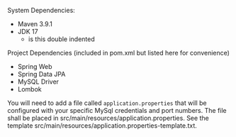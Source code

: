 System Dependencies:
- Maven 3.9.1
- JDK 17
    - is this double indented

Project Dependencies (included in pom.xml but listed here for convenience)
- Spring Web
- Spring Data JPA
- MySQL Driver
- Lombok

You will need to add a file called ```application.properties``` that will be configured with your specific MySql credentials and port numbers.
The file shall be placed in src/main/resources/application.properties.
See the template src/main/resources/application.properties-template.txt.

